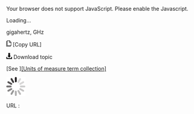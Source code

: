 Your browser does not support JavaScript. Please enable the Javascript.

Loading...

gigahertz, GHz

![Copy URL](gigahertz_files/Copy.png) [Copy URL]

![Download](gigahertz_files/Download.png)
Download topic

[See ][[Units of measure term collection]](https://worldready.cloudapp.net/Styleguide/Read?id=2700&topicid=28884)

![In progress](gigahertz_files/activity-large.gif)

URL :


